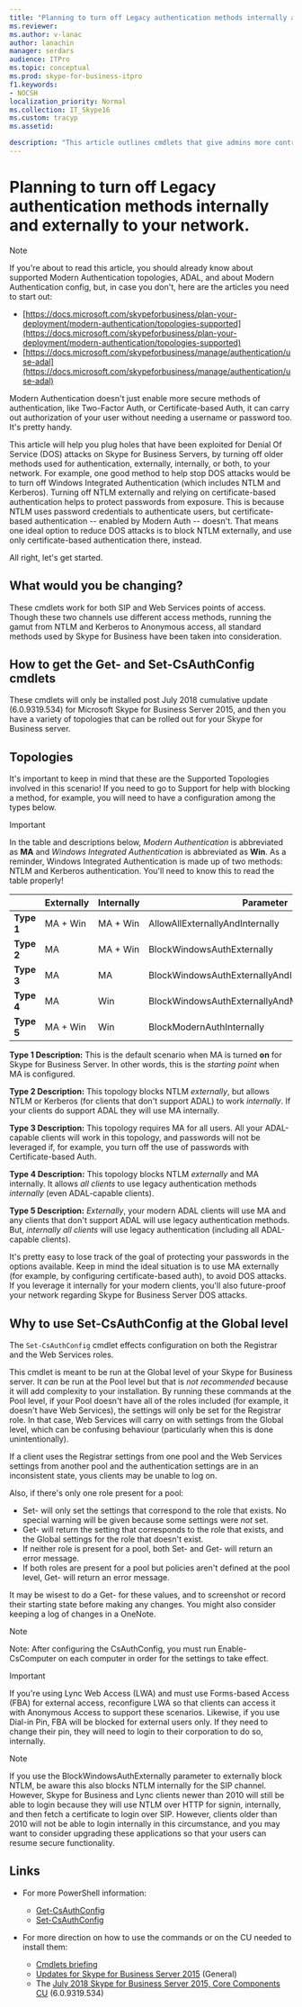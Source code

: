 ```yaml
---
title: "Planning to turn off Legacy authentication methods internally and externally to your network"
ms.reviewer: 
ms.author: v-lanac
author: lanachin
manager: serdars
audience: ITPro
ms.topic: conceptual
ms.prod: skype-for-business-itpro
f1.keywords:
- NOCSH
localization_priority: Normal
ms.collection: IT_Skype16
ms.custom: tracyp
ms.assetid: 

description: "This article outlines cmdlets that give admins more control of authentication methods used inside, and outside, of a business. Administrators can turn authentication methods on or off internally, or externally to their network."
---
```


# Planning to turn off Legacy authentication methods internally and externally to your network.

> [!NOTE]
> If you're about to read this article, you should already know about supported Modern Authentication topologies, ADAL, and about Modern Authentication config, but, in case you don't, here are the articles you need to start out: 
>  + [https://docs.microsoft.com/skypeforbusiness/plan-your-deployment/modern-authentication/topologies-supported](https://docs.microsoft.com/skypeforbusiness/plan-your-deployment/modern-authentication/topologies-supported)
>  + [https://docs.microsoft.com/skypeforbusiness/manage/authentication/use-adal](https://docs.microsoft.com/skypeforbusiness/manage/authentication/use-adal)
  
Modern Authentication doesn't just enable more secure methods of authentication, like Two-Factor Auth, or Certificate-based Auth, it can carry out authorization of your user without needing a username or password too. It's pretty handy.

This article will help you plug holes that have been exploited for Denial Of Service (DOS) attacks on Skype for Business Servers, by turning off older methods used for authentication, externally, internally, or both, to your network. For example, one good method to help stop DOS attacks would be to turn off Windows Integrated Authentication (which includes NTLM and Kerberos). Turning off NTLM externally and relying on certificate-based authentication helps to protect passwords from exposure. This is because NTLM uses password credentials to authenticate users, but certificate-based authentication -- enabled by Modern Auth -- doesn't. That means one ideal option to reduce DOS attacks is to block NTLM externally, and use only certificate-based authentication there, instead.

All right, let's get started.

## What would you be changing? 

These cmdlets work for both SIP and Web Services points of access. Though these two channels use different access methods, running the gamut from NTLM and Kerberos to Anonymous access, all standard methods used by Skype for Business have been taken into consideration.

## How to get the Get- and Set-CsAuthConfig cmdlets

These cmdlets will only be installed post July 2018 cumulative update (6.0.9319.534) for Microsoft Skype for Business Server 2015, and then you have a variety of topologies that can be rolled out for your Skype for Business server.

## Topologies

It's important to keep in mind that these are the Supported Topologies involved in this scenario! If you need to go to Support for help with blocking a method, for example, you will need to have a configuration among the types below. 

> [!IMPORTANT]
> In the table and descriptions below, *Modern Authentication* is abbreviated as __MA__ and *Windows Integrated Authentication* is abbreviated as __Win__. As a reminder, Windows Integrated Authentication is made up of two methods: NTLM and Kerberos authentication. You'll need to know this to read the table properly!


|       |Externally  |Internally  |Parameter  |
|---------|:---------|:---------|---------|
|__Type 1__   |  MA + Win       | MA + Win         |  AllowAllExternallyAndInternally       |
|__Type 2__   |  MA       | MA + Win         | BlockWindowsAuthExternally        |
|__Type 3__   |  MA       | MA        | BlockWindowsAuthExternallyAndInternally        |
|__Type 4__   |  MA       | Win        | BlockWindowsAuthExternallyAndModernAuthInternally    |
|__Type 5__   |  MA + Win       | Win        | BlockModernAuthInternally         |

__Type 1 Description:__ This is the default scenario when MA is turned __on__ for Skype for Business Server. In other words, this is the *starting point* when MA is configured.

__Type 2 Description:__ This topology blocks NTLM *externally*, but allows NTLM or Kerberos (for clients that don't support ADAL) to work *internally*. If your clients  do support ADAL they will use MA internally.

__Type 3 Description:__ This topology requires MA for all users. All your ADAL-capable clients will work in this topology, and passwords will not be leveraged if, for example, you turn off the use of passwords with Certificate-based Auth.

__Type 4 Description:__ This topology blocks NTLM *externally* and MA internally. It allows *all clients* to use legacy authentication methods *internally* (even ADAL-capable clients).

__Type 5 Description:__ *Externally*, your modern ADAL clients will use MA and any clients that don't support ADAL will use legacy authentication methods. But, *internally* *all clients* will use legacy authentication (including all ADAL-capable clients).

It's pretty easy to lose track of the goal of protecting your passwords in the options available. Keep in mind the ideal situation is to use MA externally (for example, by configuring certificate-based auth), to avoid DOS attacks. If you leverage it internally for your modern clients, you'll also future-proof your network regarding Skype for Business Server DOS attacks.

## Why to use Set-CsAuthConfig at the Global level

The `Set-CsAuthConfig` cmdlet effects configuration on both the Registrar and the Web Services roles.

This cmdlet is meant to be run at the Global level of your Skype for Business server. It *can* be run at the Pool level but that is *not recommended* because it will add complexity to your installation. By running these commands at the Pool level, if your Pool doesn't have all of the roles included (for example, it doesn't have Web Services), the settings will only be set for the Registrar role. In that case, Web Services will carry on with settings from the Global level, which can be confusing behaviour (particularly when this is done unintentionally).

If a client uses the Registrar settings from one pool and the Web Services settings from another pool and the authentication settings are in an inconsistent state, yous clients may be unable to log on.

Also, if there's only one role present for a pool: 
* Set- will only set the settings that correspond to the role that exists. No special warning will be given because some settings were *not* set. 
* Get- will return the setting that corresponds to the role that exists, and the Global settings for the role that doesn't exist.
* If neither role is present for a pool, both Set- and Get- will return an error message.
* If both roles are present for a pool but policies aren't defined at the pool level, Get- will return an error message.

It may be wisest to do a Get- for these values, and to screenshot or record their starting state before making any changes. You might also consider keeping a log of changes in a OneNote.

> [!NOTE]
> 
> Note: After configuring the CsAuthConfig, you must run Enable-CsComputer on each computer in order for the settings to take effect.

> [!IMPORTANT]
> If you're using Lync Web Access (LWA) and must use Forms-based Access (FBA) for external access, reconfigure LWA so that clients can access it with Anonymous Access to support these scenarios. Likewise, if you use Dial-in Pin, FBA will be blocked for external users only. If they need to change their pin, they will need to login to their corporation to do so, internally.

> [!NOTE]
> 
> If you use the BlockWindowsAuthExternally parameter to externally block NTLM, be aware this also blocks NTLM internally for the SIP channel. However, Skype for Business and Lync clients newer than 2010 will still be able to login because they will use NTLM over HTTP for signin, internally, and then fetch a certificate to login over SIP. However, clients older than 2010 will not be able to login internally in this circumstance, and you may want to consider upgrading these applications so that your users can resume secure functionality.


## Links 
- For more PowerShell information:
    -  [Get-CsAuthConfig](https://docs.microsoft.com/powershell/module/skype/get-csauthconfig?view=skype-ps)
    -  [Set-CsAuthConfig](https://docs.microsoft.com/powershell/module/skype/set-csauthconfig?view=skype-ps)

- For more direction on how to use the commands or on the CU needed to install them:
    - [Cmdlets briefing](https://support.microsoft.com/help/4346673/new-cmdlets-to-manage-skype-for-business-server-2015-authentication)
    - [Updates for Skype for Business Server 2015](https://support.microsoft.com/help/3061064/updates-for-skype-for-business-server-2015) (General)
    - The [July 2018 Skype for Business Server 2015, Core Components CU](https://support.microsoft.com/help/4340903/july-2018-cumulative-update-6-0-9319-534-for-skype-for-business-server) (6.0.9319.534)


 
